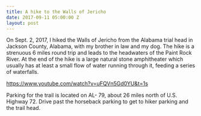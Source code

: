 ```yaml
---
title: A hike to the Walls of Jericho
date: 2017-09-11 05:00:00 Z
layout: post
---
```


On Sept. 2, 2017, I hiked the Walls of Jericho from the Alabama trial head in Jackson County, Alabama, with my brother in law and my dog. The hike is a strenuous 6 miles round trip and leads to the headwaters of the Paint Rock River. At the end of the hike is a large natural stone amphitheater which usually has at least a small flow of water running through it, feeding a series of waterfalls.

https://www.youtube.com/watch?v=uFQVn5Gd0YU&t=1s

Parking for the trail is located on AL- 79, about 26 miles north of U.S. Highway 72. Drive past the horseback parking to get to hiker parking and the trail head.
